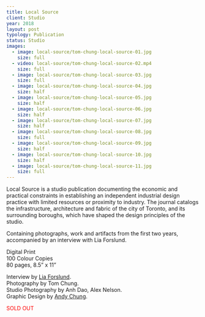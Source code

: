 ```yaml
---
title: Local Source
client: Studio
year: 2018
layout: post
typology: Publication
status: Studio
images:
  - image: local-source/tom-chung-local-source-01.jpg
    size: full
  - video: local-source/tom-chung-local-source-02.mp4
    size: full
  - image: local-source/tom-chung-local-source-03.jpg
    size: full
  - image: local-source/tom-chung-local-source-04.jpg
    size: half
  - image: local-source/tom-chung-local-source-05.jpg
    size: half
  - image: local-source/tom-chung-local-source-06.jpg
    size: half
  - image: local-source/tom-chung-local-source-07.jpg
    size: half
  - image: local-source/tom-chung-local-source-08.jpg
    size: full
  - image: local-source/tom-chung-local-source-09.jpg
    size: half
  - image: local-source/tom-chung-local-source-10.jpg
    size: half
  - image: local-source/tom-chung-local-source-11.jpg
    size: full
---
```


Local Source is a studio publication documenting the economic and practical constraints in establishing an independent industrial design practice with limited resources or proximity to industry. The journal catalogs the infrastructure, architecture and fabric of the city of Toronto, and its surrounding boroughs, which have shaped the design principles of the studio.

Containing photographs, work and artifacts from the first two years, accompanied by an interview with Lia Forslund.

Digital Print<br>
100 Colour Copies<br>
80 pages, 8.5” x 11”<br>

Interview by <a href="https://www.liaforslund.com">Lia Forslund</a>.<br>
Photography by Tom Chung.<br>
Studio Photography by Anh Dao, Alex Nelson.<br>
Graphic Design by <a href="https://www.andychung.me">Andy Chung</a>.

<p style="color:red">SOLD OUT</p>



